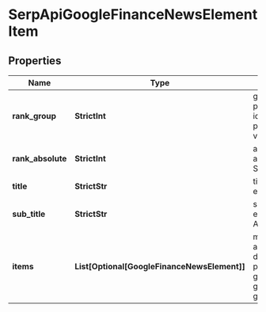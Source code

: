 # SerpApiGoogleFinanceNewsElementItem


## Properties

| Name | Type | Description | Notes |
|------------ | ------------- | ------------- | -------------|
**rank_group** | **StrictInt** | group rank in SERP<br>position within a group of elements with identical type values<br>positions of elements with different type values are omitted from rank_group |[optional]|
**rank_absolute** | **StrictInt** | absolute rank in SERP<br>absolute position among all the elements in SERP |[optional]|
**title** | **StrictStr** | title of the news element<br>example: In the news |[optional]|
**sub_title** | **StrictStr** | sub-title of the news element<br>example: Based on Europe, Middle East, and Africa |[optional]|
**items** | **List[Optional[GoogleFinanceNewsElement]]** | market indexes data<br>array of items containing market indexes data;<br>possible type of items: google_finance_asset_pair_element, google_finance_market_instrument_element, google_finance_market_index_element |[optional]|